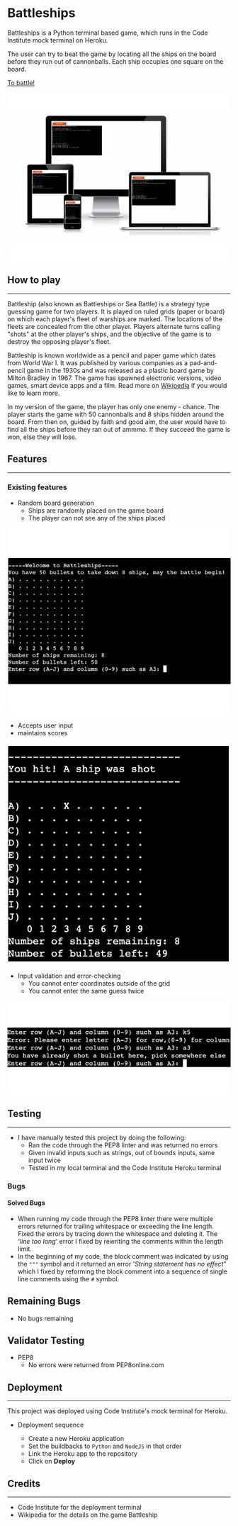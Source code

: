 # **Battleships**
Battleships is a Python terminal based game, which runs in the Code Institute mock terminal on Heroku.

The user can try to beat the game by locating all the ships on the board before they run out of cannonballs.
Each ship occupies one square on the board.

[To battle!](https://my-battleships-game1.herokuapp.com/ "BATTLESHIPS")

![Responsiveness](assets/images/1.png "Responsive Design")

## How to play
---
Battleship (also known as Battleships or Sea Battle) is a strategy type guessing game for two players. It is played on ruled grids (paper or board) on which each player's fleet of warships are marked. The locations of the fleets are concealed from the other player. Players alternate turns calling "shots" at the other player's ships, and the objective of the game is to destroy the opposing player's fleet.

Battleship is known worldwide as a pencil and paper game which dates from World War I. It was published by various companies as a pad-and-pencil game in the 1930s and was released as a plastic board game by Milton Bradley in 1967. The game has spawned electronic versions, video games, smart device apps and a film. Read more on [Wikipedia](https://en.wikipedia.org/wiki/Battleship_(game)) if you would like to learn more.

In my version of the game, the player has only one enemy - chance. The player starts the game with 50 cannonballs and 8 ships hidden around the board. From then on, guided by faith and good aim, the user would have to find all the ships before they ran out of ammmo. If they succeed the game is won, else they will lose.

## Features
---
### Existing features
- Random board generation
    - Ships are randomly placed on the game board
    - The player can not see any of the ships placed

![GameBoard](assets/images/2.png)

- Accepts user input
- maintains scores

![UserInput](assets/images/3a.png)

- Input validation and error-checking
    - You cannot enter coordinates outside of the grid
    - You cannot enter the same guess twice

![WrongInputs](assets/images/4.png)


## Testing
---
- I have manually tested this project by doing the following:
    - Ran the code through the PEP8 linter and was returned no errors
    - Given invalid inputs such as strings, out of bounds inputs, same input twice
    - Tested in my local terminal and the Code Institute Heroku terminal

### Bugs
#### Solved Bugs

- When running my code through the PEP8 linter there were multiple errors returned for trailing whitespace or exceeding the line length. Fixed the errors by tracing down the whitespace and deleting it. The '_line too long_' error I fixed by rewriting the comments within the length limit.
- In the beginning of my code, the block comment was indicated by using the  ` """ ` symbol and it returned an error '_String statement has no effect_" which I fixed by reforming the block comment into a sequence of single line comments using the `#` symbol.

## Remaining Bugs

- No bugs remaining

## Validator Testing

- PEP8
    - No errors were returned from PEP8online.com


## Deployment
---

This project was deployed using Code Institute's mock terminal for Heroku.
- Deployment sequence

    - Create a new Heroku application
    - Set the buildbacks to `Python` and `NodeJS` in that order
    - Link the Heroku app to the repository
    - Click on **Deploy**


## Credits
---
- Code Institute for the deployment terminal
- Wikipedia for the details on the game Battleship
